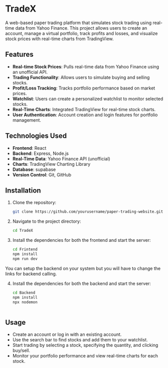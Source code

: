 ﻿# TradeX

A web-based paper trading platform that simulates stock trading using real-time data from Yahoo Finance. This project allows users to create an account, manage a virtual portfolio, track profits and losses, and visualize stock prices with real-time charts from TradingView.

## Features

- **Real-time Stock Prices**: Pulls real-time data from Yahoo Finance using an unofficial API.
- **Trading Functionality**: Allows users to simulate buying and selling stocks.
- **Profit/Loss Tracking**: Tracks portfolio performance based on market prices.
- **Watchlist**: Users can create a personalized watchlist to monitor selected stocks.
- **Real-Time Charts**: Integrated TradingView for real-time stock charts.
- **User Authentication**: Account creation and login features for portfolio management.

## Technologies Used

- **Frontend**: React
- **Backend**: Express, Node.js
- **Real-Time Data**: Yahoo Finance API (unofficial)
- **Charts**: TradingView Charting Library
- **Database**: supabase
- **Version Control**: Git, GitHub

## Installation

1. Clone the repository:

   ```bash
   git clone https://github.com/yourusername/paper-trading-website.git

2. Navigate to the project directory:

   ```bash
   cd TradeX
   
3. Install the dependencies for both the frontend and start the server:

   ```bash
   cd Frintend
   npm install
   npm run dev

You can setup the backend on your system but you will have to change the links for backend calling.

4.  Install the dependencies for both the backend and start the server:

      ```bash
      cd Backend
      npm install
      npx nodemon
   
## Usage
- Create an account or log in with an existing account.
- Use the search bar to find stocks and add them to your watchlist.
- Start trading by selecting a stock, specifying the quantity, and clicking buy/sell.
- Monitor your portfolio performance and view real-time charts for each stock.
  





